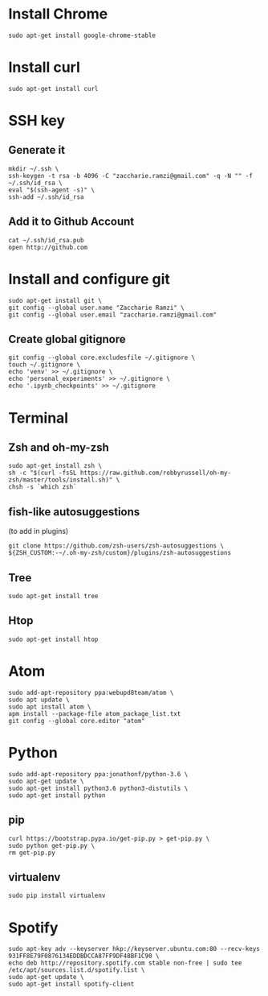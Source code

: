 # Install Chrome
```
sudo apt-get install google-chrome-stable
```

# Install curl
```
sudo apt-get install curl
```

# SSH key
## Generate it
```
mkdir ~/.ssh \
ssh-keygen -t rsa -b 4096 -C "zaccharie.ramzi@gmail.com" -q -N "" -f ~/.ssh/id_rsa \
eval "$(ssh-agent -s)" \
ssh-add ~/.ssh/id_rsa
```

## Add it to Github Account
```
cat ~/.ssh/id_rsa.pub
open http://github.com
```

# Install and configure git
```
sudo apt-get install git \
git config --global user.name "Zaccharie Ramzi" \
git config --global user.email "zaccharie.ramzi@gmail.com"
```

## Create global gitignore
```
git config --global core.excludesfile ~/.gitignore \
touch ~/.gitignore \
echo 'venv' >> ~/.gitignore \
echo 'personal_experiments' >> ~/.gitignore \
echo '.ipynb_checkpoints' >> ~/.gitignore
```

# Terminal
## Zsh and oh-my-zsh
```
sudo apt-get install zsh \
sh -c "$(curl -fsSL https://raw.github.com/robbyrussell/oh-my-zsh/master/tools/install.sh)" \
chsh -s `which zsh`
```

## fish-like autosuggestions
(to add in plugins)
```
git clone https://github.com/zsh-users/zsh-autosuggestions \ ${ZSH_CUSTOM:-~/.oh-my-zsh/custom}/plugins/zsh-autosuggestions
```

## Tree
```
sudo apt-get install tree
```

## Htop
```
sudo apt-get install htop
```

# Atom
```
sudo add-apt-repository ppa:webupd8team/atom \
sudo apt update \
sudo apt install atom \
apm install --package-file atom_package_list.txt
git config --global core.editor "atom"
```

# Python
```
sudo add-apt-repository ppa:jonathonf/python-3.6 \
sudo apt-get update \
sudo apt-get install python3.6 python3-distutils \
sudo apt-get install python
```

## pip
```
curl https://bootstrap.pypa.io/get-pip.py > get-pip.py \
sudo python get-pip.py \
rm get-pip.py
```

## virtualenv
```
sudo pip install virtualenv
```

# Spotify
```
sudo apt-key adv --keyserver hkp://keyserver.ubuntu.com:80 --recv-keys 931FF8E79F0876134EDDBDCCA87FF9DF48BF1C90 \
echo deb http://repository.spotify.com stable non-free | sudo tee /etc/apt/sources.list.d/spotify.list \
sudo apt-get update \
sudo apt-get install spotify-client
```
